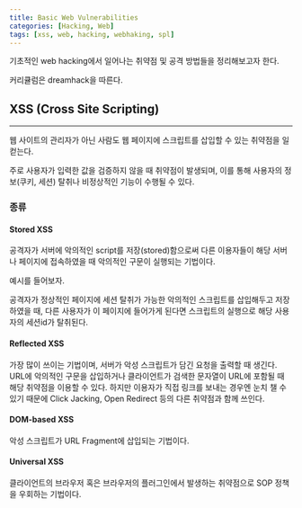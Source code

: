 ```yaml
---
title: Basic Web Vulnerabilities
categories: [Hacking, Web]
tags: [xss, web, hacking, webhaking, spl]
---
```




기초적인 web hacking에서 일어나는 취약점 및 공격 방법들을 정리해보고자 한다.

커리큘럼은 dreamhack을 따른다.



## XSS (Cross Site Scripting)

---

웹 사이트의 관리자가 아닌 사람도 웹 페이지에 스크립트를 삽입할 수 있는 취약점을 일컫는다.

주로 사용자가 입력한 값을 검증하지 않을 때 취약점이 발생되며, 이를 통해 사용자의 정보(쿠키, 세션) 탈취나 비정상적인 기능이 수행될 수 있다.



### 종류

#### Stored XSS

공격자가 서버에 악의적인 script를 저장(stored)함으로써 다른 이용자들이 해당 서버나 페이지에 접속하였을 때 악의적인 구문이 실행되는 기법이다.

예시를 들어보자.

공격자가 정상적인 페이지에 세션 탈취가 가능한 악의적인 스크립트를 삽입해두고 저장하였을 때, 다른 사용자가 이 페이지에 들어가게 된다면 스크립트의 실행으로 해당 사용자의 세션id가 탈취된다.



#### Reflected XSS

가장 많이 쓰이는 기법이며, 서버가 악성 스크립트가 담긴 요청을 출력할 때 생긴다. URL에 악의적인 구문을 삽입하거나 클라이언트가 검색한 문자열이 URL에 포함될 때 해당 취약점을 이용할 수 있다. 하지만 이용자가 직접 링크를 보내는 경우엔 눈치 챌 수 있기 때문에 Click Jacking, Open Redirect 등의 다른 취약점과 함께 쓰인다.



#### DOM-based XSS

악성 스크립트가 URL Fragment에 삽입되는 기법이다.



#### Universal XSS

클라이언트의 브라우저 혹은 브라우저의 플러그인에서 발생하는 취약점으로 SOP 정책을 우회하는 기법이다.


